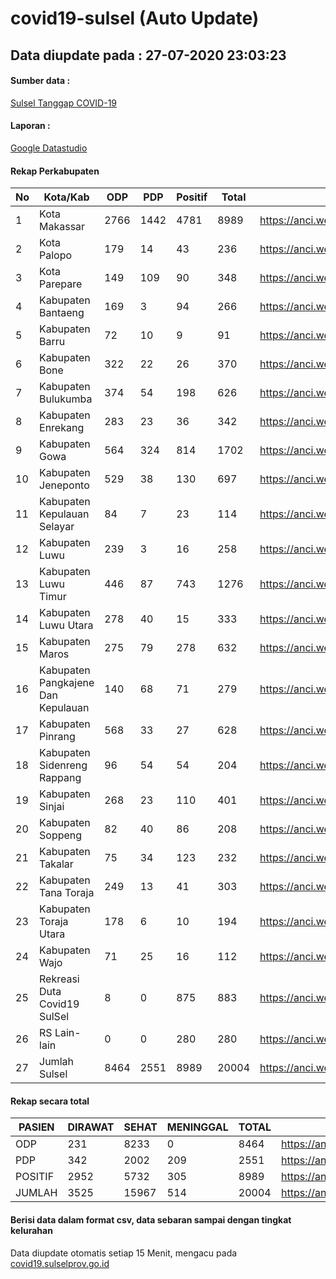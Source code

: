
# covid19-sulsel (Auto Update)

## Data diupdate pada : 27-07-2020 23:03:23

#### Sumber data :
[Sulsel Tanggap COVID-19](https://covid19.sulselprov.go.id)

#### Laporan :
[Google Datastudio](https://datastudio.google.com/s/jythWGc1j4w)

#### Rekap Perkabupaten 
|No|Kota/Kab|ODP|PDP|Positif|Total|Link|
| --- | --- | --- | --- | --- | --- | --- |
|1|Kota Makassar|2766|1442|4781|8989|https://anci.web.id/cor/kota_makassar|
|2|Kota Palopo|179|14|43|236|https://anci.web.id/cor/kota_palopo|
|3|Kota Parepare|149|109|90|348|https://anci.web.id/cor/kota_parepare|
|4|Kabupaten Bantaeng|169|3|94|266|https://anci.web.id/cor/kabupaten_bantaeng|
|5|Kabupaten Barru|72|10|9|91|https://anci.web.id/cor/kabupaten_barru|
|6|Kabupaten Bone|322|22|26|370|https://anci.web.id/cor/kabupaten_bone|
|7|Kabupaten Bulukumba|374|54|198|626|https://anci.web.id/cor/kabupaten_bulukumba|
|8|Kabupaten Enrekang|283|23|36|342|https://anci.web.id/cor/kabupaten_enrekang|
|9|Kabupaten Gowa|564|324|814|1702|https://anci.web.id/cor/kabupaten_gowa|
|10|Kabupaten Jeneponto|529|38|130|697|https://anci.web.id/cor/kabupaten_jeneponto|
|11|Kabupaten Kepulauan Selayar|84|7|23|114|https://anci.web.id/cor/kabupaten_kepulauan_selayar|
|12|Kabupaten Luwu|239|3|16|258|https://anci.web.id/cor/kabupaten_luwu|
|13|Kabupaten Luwu Timur|446|87|743|1276|https://anci.web.id/cor/kabupaten_luwu_timur|
|14|Kabupaten Luwu Utara|278|40|15|333|https://anci.web.id/cor/kabupaten_luwu_utara|
|15|Kabupaten Maros|275|79|278|632|https://anci.web.id/cor/kabupaten_maros|
|16|Kabupaten Pangkajene Dan Kepulauan|140|68|71|279|https://anci.web.id/cor/kabupaten_pangkajene_dan_kepulauan|
|17|Kabupaten Pinrang|568|33|27|628|https://anci.web.id/cor/kabupaten_pinrang|
|18|Kabupaten Sidenreng Rappang|96|54|54|204|https://anci.web.id/cor/kabupaten_sidenreng_rappang|
|19|Kabupaten Sinjai|268|23|110|401|https://anci.web.id/cor/kabupaten_sinjai|
|20|Kabupaten Soppeng|82|40|86|208|https://anci.web.id/cor/kabupaten_soppeng|
|21|Kabupaten Takalar|75|34|123|232|https://anci.web.id/cor/kabupaten_takalar|
|22|Kabupaten Tana Toraja|249|13|41|303|https://anci.web.id/cor/kabupaten_tana_toraja|
|23|Kabupaten Toraja Utara|178|6|10|194|https://anci.web.id/cor/kabupaten_toraja_utara|
|24|Kabupaten Wajo|71|25|16|112|https://anci.web.id/cor/kabupaten_wajo|
|25|Rekreasi Duta Covid19 SulSel|8|0|875|883|https://anci.web.id/cor/rekreasi_duta_covid19_sulsel|
|26|RS Lain-lain|0|0|280|280|https://anci.web.id/cor/rs_lain-lain|
|27|Jumlah Sulsel|8464|2551|8989|20004|https://anci.web.id/cor/jumlah_sulsel|

#### Rekap secara total

| PASIEN | DIRAWAT | SEHAT | MENINGGAL | TOTAL | LINK |
| ---- | -------- | ---- | ---- |  ---- | ---- |
| ODP | 231 | 8233 | 0 | 8464 | https://anci.web.id/cor/odp_detail.html |
| PDP | 342 | 2002 | 209 | 2551 | https://anci.web.id/cor/pdp_detail.html |
| POSITIF | 2952 | 5732 | 305 | 8989 | https://anci.web.id/cor/positif_detail.html |
| JUMLAH | 3525 | 15967 | 514 | 20004 | https://anci.web.id/cor/jumlah_sulsel/ |

 
#### Berisi data dalam format csv, data sebaran sampai dengan tingkat kelurahan

Data diupdate otomatis setiap 15 Menit, mengacu pada [covid19.sulselprov.go.id](https://covid19.sulselprov.go.id)

